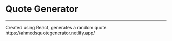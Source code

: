 # Quote Generator
***
Created using React, generates a random quote.  
https://ahmedsquotegenerator.netlify.app/
